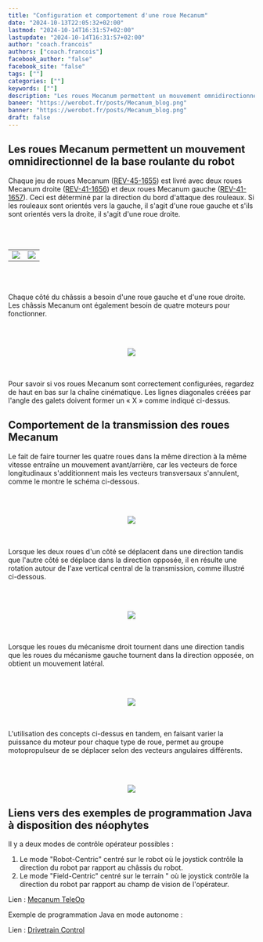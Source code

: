 ```yaml
---
title: "Configuration et comportement d'une roue Mecanum"
date: "2024-10-13T22:05:32+02:00"
lastmod: "2024-10-14T16:31:57+02:00"
lastupdate: "2024-10-14T16:31:57+02:00"
author: "coach.francois"
authors: ["coach.francois"]
facebook_author: "false"
facebook_site: "false"
tags: [""]
categories: [""]
keywords: [""]
description: "Les roues Mecanum permettent un mouvement omnidirectionnel de la base roulante du robot"
baneer: "https://werobot.fr/posts/Mecanum_blog.png"
banner: "https://werobot.fr/posts/Mecanum_blog.png"
draft: false
---
```

## Les roues Mecanum permettent un mouvement omnidirectionnel de la base roulante du robot

Chaque jeu de roues Mecanum ([REV-45-1655](https://www.revrobotics.com/rev-45-1655/)) est livré avec deux roues Mecanum droite ([REV-41-1656](https://www.revrobotics.com/content/docs/REV-41-1657-DR.pdf)) et deux roues Mecanum gauche ([REV-41-1657](https://www.revrobotics.com/content/docs/REV-41-1656-DR.pdf)). Ceci est déterminé par la direction du bord d'attaque des rouleaux. Si les rouleaux sont orientés vers la gauche, il s'agit d'une roue gauche et s'ils sont orientés vers la droite, il s'agit d'une roue droite.

<br><br>
<center>
<div style="width: 100%; max-width: 700px;">
    <table>
        <tr>
            <td><img src="https://werobot.fr/posts/Mecanum_left.png"></td>
            <td><img src="https://werobot.fr/posts/Mecanum_right.png"></td>
	</tr>
    </table>
</div>
</center>
<br><br>

Chaque côté du châssis a besoin d'une roue gauche et d'une roue droite. Les châssis Mecanum ont également besoin de quatre moteurs pour fonctionner.

<br><br>
<center>
<div style="width: 100%; max-width: 700px;">
<img src="https://werobot.fr/posts/Macanum_position_roues.png">
</div>
</center>
<br><br>

Pour savoir si vos roues Mecanum sont correctement configurées, regardez de haut en bas sur la chaîne cinématique. Les lignes diagonales créées par l'angle des galets doivent former un « X » comme indiqué ci-dessus.

## Comportement de la transmission des roues Mecanum

Le fait de faire tourner les quatre roues dans la même direction à la même vitesse entraîne un mouvement avant/arrière, car les vecteurs de force longitudinaux s'additionnent mais les vecteurs transversaux s'annulent, comme le montre le schéma ci-dessous.

<br><br>
<center>
<div style="width: 100%; max-width: 700px;">
<img src="https://werobot.fr/posts/Mecanum_avant_arriere.png">
</div>
</center>
<br><br>

Lorsque les deux roues d'un côté se déplacent dans une direction tandis que l'autre côté se déplace dans la direction opposée, il en résulte une rotation autour de l'axe vertical central de la transmission, comme illustré ci-dessous.

<br><br>
<center>
<div style="width: 100%; max-width: 700px;">
<img src="https://werobot.fr/posts/Mecanum_rotations.png">
</div>
</center>
<br><br>

Lorsque les roues du mécanisme droit tournent dans une direction tandis que les roues du mécanisme gauche tournent dans la direction opposée, on obtient un mouvement latéral.

<br><br>
<center>
<div style="width: 100%; max-width: 700px;">
<img src="https://werobot.fr/posts/Mecanum_gauche_droite.png">
</div>
</center>
<br><br>

L'utilisation des concepts ci-dessus en tandem, en faisant varier la puissance du moteur pour chaque type de roue, permet au groupe motopropulseur de se déplacer selon des vecteurs angulaires différents.

<br><br>
<center>
<div style="width: 100%; max-width: 700px;">
<img src="https://werobot.fr/posts/Mecanum_lateral_avant_arriere.png">
</div>
</center>

## Liens vers des exemples de programmation Java à disposition des néophytes

Il y a deux modes de contrôle opérateur possibles  :
 
1. Le mode "Robot-Centric" centré sur le robot où le joystick contrôle la direction du robot par rapport au châssis du robot.
2. Le mode "Field-Centric" centré sur le terrain " où le joystick contrôle la direction du robot par rapport au champ de vision de l'opérateur.

Lien : [Mecanum TeleOp](https://gm0.org/en/latest/docs/software/tutorials/mecanum-drive.html)

Exemple de programmation Java en mode autonome :

Lien : [Drivetrain Control](https://www.ctrlaltftc.com/practical-examples/drivetrain-control)







